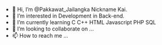 - 👋 Hi, I’m @Pakkawat_Jailangka Nickname Kai.
- 👀 I’m interested in Development in Back-end.
- 🌱 I’m currently learning C C++ HTML Javascript PHP SQL
- 💞️ I’m looking to collaborate on ...
- 📫 How to reach me ...

<!---
PakkawatJailangka/PakkawatJailangka is a ✨ special ✨ repository because its `README.md` (this file) appears on your GitHub profile.
You can click the Preview link to take a look at your changes.
--->
